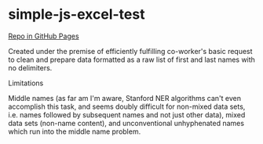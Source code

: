 # simple-js-excel-test


<a href="https://maldici.github.io/simple-js-excel-test/" target="_blank" rel="noopener">
Repo in GitHub Pages
</a>

Created under the premise of efficiently fulfilling co-worker's basic request to clean and prepare data formatted as a raw list of first and last names with no delimiters.


Limitations

Middle names (as far am I'm aware, Stanford NER algorithms can't even accomplish this task, and seems doubly difficult for non-mixed data sets, i.e. names followed by subsequent names and not just other data), mixed data sets (non-name content), and unconventional unhyphenated names which run into the middle name problem.
